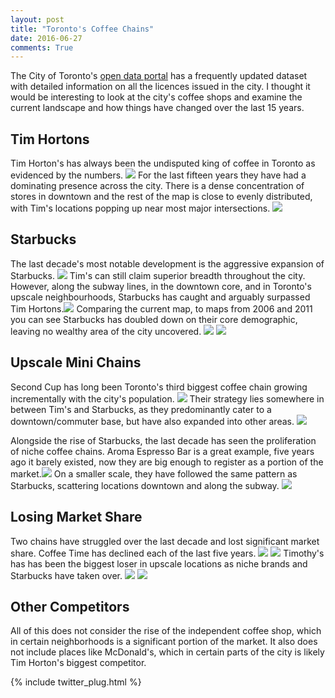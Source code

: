 ```yaml
---
layout: post
title: "Toronto's Coffee Chains"
date: 2016-06-27
comments: True
---
```


The City of Toronto's <a href="http://www1.toronto.ca/wps/portal/contentonly?vgnextoid=83a7c060155d0310VgnVCM1000003dd60f89RCRD&vgnextchannel=bee6e03bb8d1e310VgnVCM10000071d60f89RCRD">open data portal</a> has a frequently updated dataset with detailed information on all the licences issued in the city.  I thought it would be interesting to look at the city's coffee shops and examine the current landscape and how things have changed over the last 15 years.  


## Tim Hortons
Tim Horton's has always been the undisputed king of coffee in Toronto as evidenced by the numbers. <img src="img/Tims Graph.png">  For the last fifteen years they have had a dominating presence across the city.  There is a dense concentration of stores in downtown and the rest of the map is close to evenly distributed, with Tim's locations popping up near most major intersections. <img src="img/Tims Current.png">


## Starbucks
The last decade's most notable development is the aggressive expansion of Starbucks. <img src="img/Starbucks Graph.png">  Tim's can still claim superior breadth throughout the city.  However, along the subway lines, in the downtown core, and in Toronto's upscale neighbourhoods, Starbucks has caught and arguably surpassed Tim Hortons.<img src="img/Starbucks Current.png">  Comparing the current map, to maps from 2006 and 2011 you can see Starbucks has doubled down on their core demographic, leaving no wealthy area of the city uncovered. <img src="img/Starbucks Five Years.png"> <img src="img/Starbucks Ten Years.png">


## Upscale Mini Chains
Second Cup has long been Toronto's third biggest coffee chain growing incrementally with the city's population. <img src="img/Second Cup Graph.png"> Their strategy lies somewhere in between Tim's and Starbucks, as they predominantly cater to a downtown/commuter base, but have also expanded into other areas. <img src="img/Second Cup Current.png">

Alongside the rise of Starbucks, the last decade has seen the proliferation of niche coffee chains.  Aroma Espresso Bar is a great example, five years ago it barely existed, now they are big enough to register as a portion of the market.<img src="img/Aroma Graph.png">  On a smaller scale, they have followed the same pattern as Starbucks, scattering locations downtown and along the subway. <img src="img/Aroma Current.png"> 


## Losing Market Share
Two chains have struggled over the last decade and lost significant market share.  Coffee Time has declined each of the last five years. <img src="img/Coffee Time Graph.png"> <img src="img/Coffee Time Current.png">  Timothy's has has been the biggest loser in upscale locations as niche brands and Starbucks have taken over. <img src="img/Timothys Graph.png"> <img src="img/Timothys Current.png">


## Other Competitors
All of this does not consider the rise of the independent coffee shop, which in certain neighborhoods is a significant portion of the market.  It also does not include places like McDonald's, which in certain parts of the city is likely Tim Horton's biggest competitor.



{% include twitter_plug.html %}
